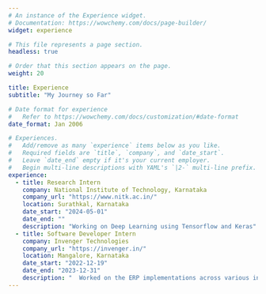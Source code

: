 ```yaml
---
# An instance of the Experience widget.
# Documentation: https://wowchemy.com/docs/page-builder/
widget: experience

# This file represents a page section.
headless: true

# Order that this section appears on the page.
weight: 20

title: Experience
subtitle: "My Journey so Far"

# Date format for experience
#   Refer to https://wowchemy.com/docs/customization/#date-format
date_format: Jan 2006

# Experiences.
#   Add/remove as many `experience` items below as you like.
#   Required fields are `title`, `company`, and `date_start`.
#   Leave `date_end` empty if it's your current employer.
#   Begin multi-line descriptions with YAML's `|2-` multi-line prefix.
experience:
  - title: Research Intern
    company: National Institute of Technology, Karnataka
    company_url: "https://www.nitk.ac.in/"
    location: Surathkal, Karnataka
    date_start: "2024-05-01"
    date_end: ""
    description: "Working on Deep Learning using Tensorflow and Keras"
  - title: Software Developer Intern
    company: Invenger Technologies
    company_url: "https://invenger.in/"
    location: Mangalore, Karnataka
    date_start: "2022-12-19"
    date_end: "2023-12-31"
    description: "  Worked on the ERP implementations across various industries in Middle Eastern countries. Through strategic deployment of these technologies, I played a crucial role in the entire process. Additionally, I streamlined operations to enhance efficiency and facilitate smooth workflows. By optimizing processes, customizing the ERP to meet specific client requirements, and ensuring seamless operations, I was able to improve the overall customer experience."
---
```

